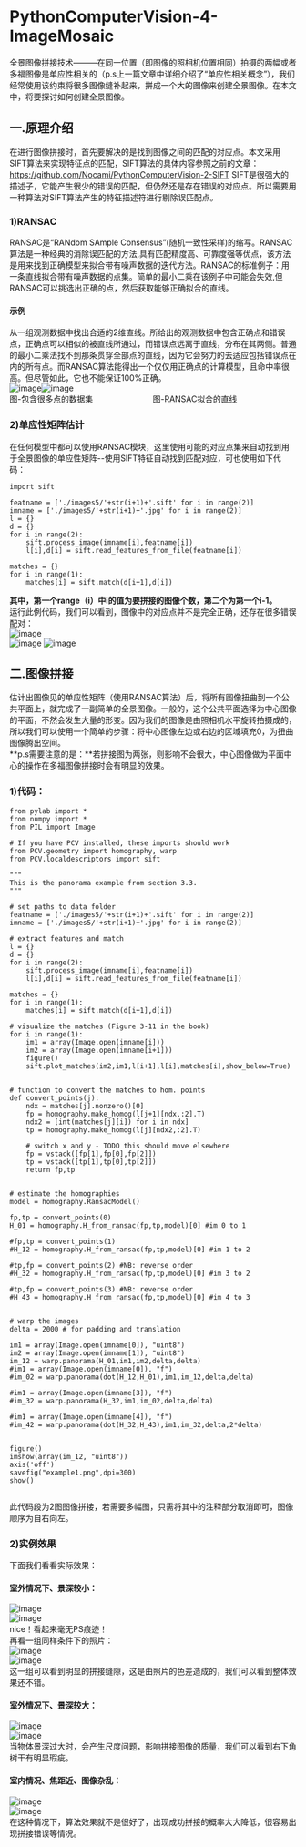 # PythonComputerVision-4-ImageMosaic
全景图像拼接技术———在同一位置（即图像的照相机位置相同）拍摄的两幅或者多福图像是单应性相关的（p.s上一篇文章中详细介绍了“单应性相关概念”），我们经常使用该约束将很多图像缝补起来，拼成一个大的图像来创建全景图像。在本文中，将要探讨如何创建全景图像。  
## 一.原理介绍 
在进行图像拼接时，首先要解决的是找到图像之间的匹配的对应点。本文采用SIFT算法来实现特征点的匹配，SIFT算法的具体内容参照之前的文章：https://github.com/Nocami/PythonComputerVision-2-SIFT SIFT是很强大的描述子，它能产生很少的错误的匹配，但仍然还是存在错误的对应点。所以需要用一种算法对SIFT算法产生的特征描述符进行剔除误匹配点。
### 1)RANSAC
RANSAC是“RANdom SAmple Consensus”(随机一致性采样)的缩写。RANSAC算法是一种经典的消除误匹配的方法,具有匹配精度高、可靠度强等优点，该方法是用来找到正确模型来拟合带有噪声数据的迭代方法。RANSAC的标准例子：用一条直线拟合带有噪声数据的点集。简单的最小二乘在该例子中可能会失效,但RANSAC可以挑选出正确的点，然后获取能够正确拟合的直线。  
#### 示例
从一组观测数据中找出合适的2维直线。所给出的观测数据中包含正确点和错误点，正确点可以相似的被直线所通过，而错误点远离于直线，分布在其两侧。普通的最小二乘法找不到那条贯穿全部点的直线，因为它会努力的去适应包括错误点在内的所有点。而RANSAC算法能得出一个仅仅用正确点的计算模型，且命中率很高。但尽管如此，它也不能保证100%正确。  
![image](https://github.com/Nocami/PythonComputerVision-4-ImageMosaic/blob/master/images/1.png)![image](https://github.com/Nocami/PythonComputerVision-4-ImageMosaic/blob/master/images/2.png)  
图-包含很多点的数据集&ensp;&ensp;&ensp;&ensp;&ensp;&ensp;&ensp;&ensp;&ensp;&ensp;&ensp;&ensp;&ensp;&ensp;&ensp;图-RANSAC拟合的直线   
### 2)单应性矩阵估计
在任何模型中都可以使用RANSAC模块，这里使用可能的对应点集来自动找到用于全景图像的单应性矩阵--使用SIFT特征自动找到匹配对应，可也使用如下代码：  
~~~
import sift

featname = ['./images5/'+str(i+1)+'.sift' for i in range(2)] 
imname = ['./images5/'+str(i+1)+'.jpg' for i in range(2)]
l = {}
d = {}
for i in range(2): 
    sift.process_image(imname[i],featname[i])
    l[i],d[i] = sift.read_features_from_file(featname[i])

matches = {}
for i in range(1):
    matches[i] = sift.match(d[i+1],d[i])
~~~
**其中，第一个range（i）中i的值为要拼接的图像个数，第二个为第一个i-1。**  
运行此例代码，我们可以看到，图像中的对应点并不是完全正确，还存在很多错误配对：  
![image](https://github.com/Nocami/PythonComputerVision-4-ImageMosaic/blob/master/images/%E6%99%AF%E6%B7%B1%E5%B0%8FA1.jpg)   
![image](https://github.com/Nocami/PythonComputerVision-4-ImageMosaic/blob/master/images/%E5%AE%A4%E5%86%851.jpg)
![image](https://github.com/Nocami/PythonComputerVision-4-ImageMosaic/blob/master/images/%E6%99%AF%E6%B7%B1%E5%A4%A71.jpg)  
## 二.图像拼接
估计出图像见的单应性矩阵（使用RANSAC算法）后，将所有图像扭曲到一个公共平面上，就完成了一副简单的全景图像。一般的，这个公共平面选择为中心图像的平面，不然会发生大量的形变。因为我们的图像是由照相机水平旋转拍摄成的，所以我们可以使用一个简单的步骤：将中心图像左边或右边的区域填充0，为扭曲图像腾出空间。  
**p.s需要注意的是：**若拼接图为两张，则影响不会很大，中心图像做为平面中心的操作在多福图像拼接时会有明显的效果。  
### 1)代码：
~~~
from pylab import *
from numpy import *
from PIL import Image

# If you have PCV installed, these imports should work
from PCV.geometry import homography, warp
from PCV.localdescriptors import sift

"""
This is the panorama example from section 3.3.
"""

# set paths to data folder
featname = ['./images5/'+str(i+1)+'.sift' for i in range(2)] 
imname = ['./images5/'+str(i+1)+'.jpg' for i in range(2)]

# extract features and match
l = {}
d = {}
for i in range(2): 
    sift.process_image(imname[i],featname[i])
    l[i],d[i] = sift.read_features_from_file(featname[i])

matches = {}
for i in range(1):
    matches[i] = sift.match(d[i+1],d[i])

# visualize the matches (Figure 3-11 in the book)
for i in range(1):
    im1 = array(Image.open(imname[i]))
    im2 = array(Image.open(imname[i+1]))
    figure()
    sift.plot_matches(im2,im1,l[i+1],l[i],matches[i],show_below=True)


# function to convert the matches to hom. points
def convert_points(j):
    ndx = matches[j].nonzero()[0]
    fp = homography.make_homog(l[j+1][ndx,:2].T) 
    ndx2 = [int(matches[j][i]) for i in ndx]
    tp = homography.make_homog(l[j][ndx2,:2].T) 
    
    # switch x and y - TODO this should move elsewhere
    fp = vstack([fp[1],fp[0],fp[2]])
    tp = vstack([tp[1],tp[0],tp[2]])
    return fp,tp


# estimate the homographies
model = homography.RansacModel() 

fp,tp = convert_points(0)
H_01 = homography.H_from_ransac(fp,tp,model)[0] #im 0 to 1

#fp,tp = convert_points(1)
#H_12 = homography.H_from_ransac(fp,tp,model)[0] #im 1 to 2 

#tp,fp = convert_points(2) #NB: reverse order
#H_32 = homography.H_from_ransac(fp,tp,model)[0] #im 3 to 2 

#tp,fp = convert_points(3) #NB: reverse order
#H_43 = homography.H_from_ransac(fp,tp,model)[0] #im 4 to 3    


# warp the images
delta = 2000 # for padding and translation

im1 = array(Image.open(imname[0]), "uint8")
im2 = array(Image.open(imname[1]), "uint8")
im_12 = warp.panorama(H_01,im1,im2,delta,delta)
#im1 = array(Image.open(imname[0]), "f")
#im_02 = warp.panorama(dot(H_12,H_01),im1,im_12,delta,delta)

#im1 = array(Image.open(imname[3]), "f")
#im_32 = warp.panorama(H_32,im1,im_02,delta,delta)

#im1 = array(Image.open(imname[4]), "f")
#im_42 = warp.panorama(dot(H_32,H_43),im1,im_32,delta,2*delta)


figure()
imshow(array(im_12, "uint8"))
axis('off')
savefig("example1.png",dpi=300)
show()


~~~
此代码段为2图图像拼接，若需要多幅图，只需将其中的注释部分取消即可，图像顺序为自右向左。  
### 2)实例效果
下面我们看看实际效果：  
#### 室外情况下、景深较小：
![image](https://github.com/Nocami/PythonComputerVision-4-ImageMosaic/blob/master/images/%E6%99%AF%E6%B7%B1%E5%B0%8FA1.jpg)  
![image](https://github.com/Nocami/PythonComputerVision-4-ImageMosaic/blob/master/images/%E6%99%AF%E6%B7%B1%E5%B0%8FA2.jpg)  
nice！看起来毫无PS痕迹！  
再看一组同样条件下的照片：  
![image](https://github.com/Nocami/PythonComputerVision-4-ImageMosaic/blob/master/images/%E6%99%AF%E6%B7%B1%E5%B0%8FB1.jpg.jpg)  
![image](https://github.com/Nocami/PythonComputerVision-4-ImageMosaic/blob/master/images/%E6%99%AF%E6%B7%B1%E5%B0%8FB2.jpg.jpg)  
这一组可以看到明显的拼接缝隙，这是由照片的色差造成的，我们可以看到整体效果还不错。  
#### 室外情况下、景深较大：
![image](https://github.com/Nocami/PythonComputerVision-4-ImageMosaic/blob/master/images/%E6%99%AF%E6%B7%B1%E5%A4%A71.jpg)  
![image](https://github.com/Nocami/PythonComputerVision-4-ImageMosaic/blob/master/images/%E6%99%AF%E6%B7%B1%E5%A4%A72.jpg)  
当物体景深过大时，会产生尺度问题，影响拼接图像的质量，我们可以看到右下角树干有明显瑕疵。  
#### 室内情况、焦距近、图像杂乱：
![image](https://github.com/Nocami/PythonComputerVision-4-ImageMosaic/blob/master/images/%E5%AE%A4%E5%86%851.jpg)  
![image](https://github.com/Nocami/PythonComputerVision-4-ImageMosaic/blob/master/images/%E5%AE%A4%E5%86%852.jpg)  
在这种情况下，算法效果就不是很好了，出现成功拼接的概率大大降低，很容易出现拼接错误等情况。
